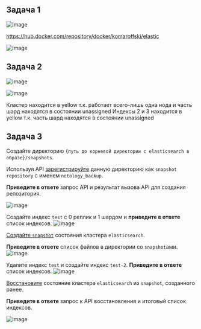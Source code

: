 ## Задача 1

![image](https://user-images.githubusercontent.com/93157702/181758864-8acf5035-2aa8-46a0-8fb2-0048df591715.png)

https://hub.docker.com/repository/docker/komaroffski/elastic

![image](https://user-images.githubusercontent.com/93157702/181759261-efad5743-7551-4d78-92ea-42e7be8cc330.png)


## Задача 2

![image](https://user-images.githubusercontent.com/93157702/181720700-3a5b8160-9a12-4222-9f4e-7749b8d72746.png)

![image](https://user-images.githubusercontent.com/93157702/181720876-cc891a3a-08a3-403d-abc7-295ea3adecd9.png)

Кластер находится в yellow т.к. работает всего-лишь одна нода и часть шард находятся в состоянии unassigned
Индексы 2 и 3 находится в yellow т.к. часть шард находятся в состоянии unassigned

## Задача 3

Создайте директорию `{путь до корневой директории с elasticsearch в образе}/snapshots`.

Используя API [зарегистрируйте](https://www.elastic.co/guide/en/elasticsearch/reference/current/snapshots-register-repository.html#snapshots-register-repository) 
данную директорию как `snapshot repository` c именем `netology_backup`.

**Приведите в ответе** запрос API и результат вызова API для создания репозитория.

![image](https://user-images.githubusercontent.com/93157702/181743408-888373dc-4903-43ae-82a3-64e859a66e80.png)

Создайте индекс `test` с 0 реплик и 1 шардом и **приведите в ответе** список индексов.
![image](https://user-images.githubusercontent.com/93157702/181743208-5a44317e-b1e3-48d5-8f13-70db2a359ae7.png)


[Создайте `snapshot`](https://www.elastic.co/guide/en/elasticsearch/reference/current/snapshots-take-snapshot.html) 
состояния кластера `elasticsearch`.

**Приведите в ответе** список файлов в директории со `snapshot`ами.
![image](https://user-images.githubusercontent.com/93157702/181742866-b58e4876-b520-4bd4-adae-25185dfada5a.png)

Удалите индекс `test` и создайте индекс `test-2`. **Приведите в ответе** список индексов.
![image](https://user-images.githubusercontent.com/93157702/181743893-47808af4-be58-431f-b9e1-a983c3f9d066.png)

[Восстановите](https://www.elastic.co/guide/en/elasticsearch/reference/current/snapshots-restore-snapshot.html) состояние
кластера `elasticsearch` из `snapshot`, созданного ранее. 

**Приведите в ответе** запрос к API восстановления и итоговый список индексов.

![image](https://user-images.githubusercontent.com/93157702/181748155-293d0779-744f-400c-bdef-82818aaa5b64.png)
